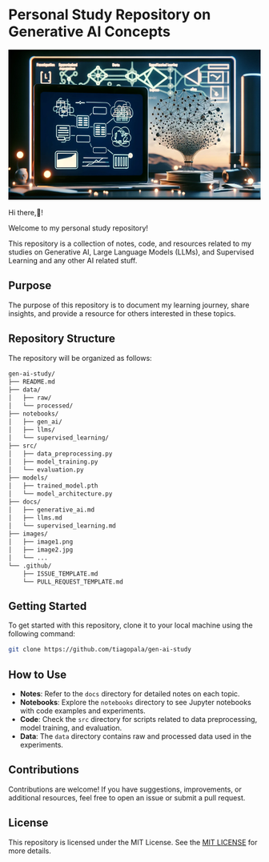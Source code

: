 # Personal Study Repository on Generative AI Concepts

<img src="images/gen_ai_readme_image.webp" alt="Gen AI Image" height="300">

Hi there,👋!

Welcome to my personal study repository!

This repository is a collection of notes, code, and resources related to my studies on Generative AI, Large Language Models (LLMs), and Supervised Learning and any other AI related stuff.

## Purpose
The purpose of this repository is to document my learning journey, share insights, and provide a resource for others interested in these topics.

## Repository Structure

The repository will be organized as follows:

```
gen-ai-study/
├── README.md
├── data/
│   ├── raw/
│   └── processed/
├── notebooks/
│   ├── gen_ai/
│   ├── llms/
│   └── supervised_learning/
├── src/
│   ├── data_preprocessing.py
│   ├── model_training.py
│   └── evaluation.py
├── models/
│   ├── trained_model.pth
│   └── model_architecture.py
├── docs/
│   ├── generative_ai.md
│   ├── llms.md
│   └── supervised_learning.md
├── images/
│   ├── image1.png
│   ├── image2.jpg
│   └── ...
└── .github/
    ├── ISSUE_TEMPLATE.md
    └── PULL_REQUEST_TEMPLATE.md
```

## Getting Started
To get started with this repository, clone it to your local machine using the following command:

```bash
git clone https://github.com/tiagopala/gen-ai-study
```

## How to Use
- **Notes**: Refer to the `docs` directory for detailed notes on each topic.
- **Notebooks**: Explore the `notebooks` directory to see Jupyter notebooks with code examples and experiments.
- **Code**: Check the `src` directory for scripts related to data preprocessing, model training, and evaluation.
- **Data**: The `data` directory contains raw and processed data used in the experiments.

## Contributions
Contributions are welcome! If you have suggestions, improvements, or additional resources, feel free to open an issue or submit a pull request.

## License
This repository is licensed under the MIT License. See the [MIT LICENSE](https://opensource.org/licenses/MIT) for more details.